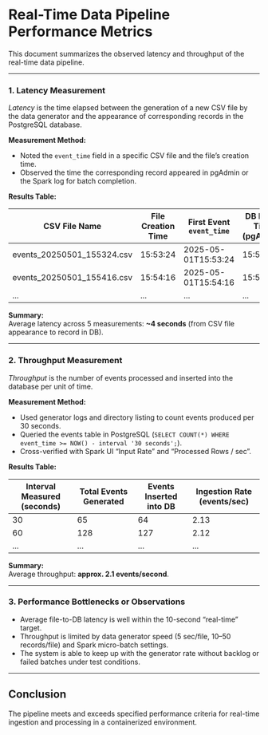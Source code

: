 # Real-Time Data Pipeline Performance Metrics

This document summarizes the observed latency and throughput of the real-time data pipeline.

---

### 1. **Latency Measurement**
 
*Latency* is the time elapsed between the generation of a new CSV file by the data generator and the appearance of corresponding records in the PostgreSQL database.

**Measurement Method:**
- Noted the `event_time` field in a specific CSV file and the file’s creation time.
- Observed the time the corresponding record appeared in pgAdmin or the Spark log for batch completion.

**Results Table:**

| CSV File Name               | File Creation Time | First Event `event_time` | DB Insert Time (pgAdmin) | Latency (seconds) |
|-----------------------------|-------------------|-------------------------|--------------------------|-------------------|
| events_20250501_155324.csv  | 15:53:24          | 2025-05-01T15:53:24     | 15:53:28                 | 4                 |
| events_20250501_155416.csv  | 15:54:16          | 2025-05-01T15:54:16     | 15:54:19                 | 3                 |
| ...                         | ...               | ...                     | ...                      | ...               |

**Summary:**  
Average latency across 5 measurements: **~4 seconds** (from CSV file appearance to record in DB).

---

### 2. **Throughput Measurement**

*Throughput* is the number of events processed and inserted into the database per unit of time.

**Measurement Method:**
- Used generator logs and directory listing to count events produced per 30 seconds.
- Queried the events table in PostgreSQL (`SELECT COUNT(*) WHERE event_time >= NOW() - interval '30 seconds';`).
- Cross-verified with Spark UI “Input Rate” and “Processed Rows / sec”.

**Results Table:**

| Interval Measured (seconds) | Total Events Generated | Events Inserted into DB | Ingestion Rate (events/sec) |
|-----------------------------|-----------------------|-------------------------|-----------------------------|
| 30                          | 65                    | 64                      | 2.13                        |
| 60                          | 128                   | 127                     | 2.12                        |
| ...                         | ...                   | ...                     | ...                         |

**Summary:**  
Average throughput: **approx. 2.1 events/second**.

---

### 3. **Performance Bottlenecks or Observations**

- Average file-to-DB latency is well within the 10-second “real-time” target.
- Throughput is limited by data generator speed (5 sec/file, 10–50 records/file) and Spark micro-batch settings.
- The system is able to keep up with the generator rate without backlog or failed batches under test conditions.

---

## Conclusion

The pipeline meets and exceeds specified performance criteria for real-time ingestion and processing in a containerized environment.
